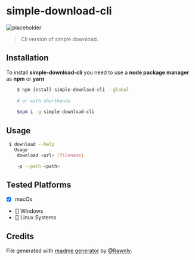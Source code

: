 # simple-download-cli

![placeholder][img_url]
> Cli version of simple download.

## Installation
To install **simple-download-cli** you need 
to use a **node package manager** as **npm** 
or **yarn**

```bash
    $ npm install simple-download-cli --global
    
    # or with shorthands
    
    $npm i -g simple-download-cli 
```

## Usage
```bash
 $ download --help
   Usage
    download <url> [filename]

    -p --path <path>
```

## Tested Platforms
  - [x] macOs
  - [] Windows
  - [] Linux Systems
  
## Credits
File generated with [readme generator](https://rawnly.com/rmd-gen) by [@Rawnly](https://rawnly.com).

[img_url]: https://placehold.it/1920x1080?text=simple-download-cli+Screenshot
